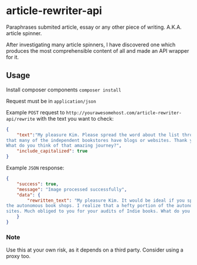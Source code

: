 # article-rewriter-api
Paraphrases submited article, essay or any other piece of writing. A.K.A. article spinner. 

After investigating many article spinners, I have discovered one which produces the most comprehensible content of all and made an API wrapper for it.

## Usage
Install composer components `composer install`

Request must be in `application/json`

Example `POST` request to `http://yourawesomehost.com/article-rewriter-api/rewrite` with the text you want to check:
```json
{
    "text":"My pleasure Kim. Please spread the word about the list through the independent bookstores. I know 
that many of the independent bookstores have blogs or websites. Thank you for your reviews of Indie books. 
What do you think of that amazing journey?",
    "include_capitalized": true
}
```

Example `JSON` response:
```json
{
    "success": true,
    "message": "Image processed successfully",
    "data": {
        "rewritten_text": "My pleasure Kim. It would be ideal if you spread the news about the rundown through 
the autonomous book shops. I realize that a hefty portion of the autonomous book shops have web journals or 
sites. Much obliged to you for your audits of Indie books. What do you think about that stunning trip?"
    }
}
```

### Note
Use this at your own risk, as it depends on a third party. Consider using a proxy too.
